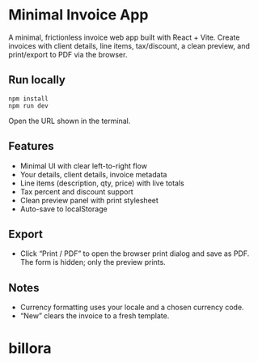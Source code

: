 # Minimal Invoice App

A minimal, frictionless invoice web app built with React + Vite. Create invoices with client details, line items, tax/discount, a clean preview, and print/export to PDF via the browser.

## Run locally

```
npm install
npm run dev
```

Open the URL shown in the terminal.

## Features

- Minimal UI with clear left-to-right flow
- Your details, client details, invoice metadata
- Line items (description, qty, price) with live totals
- Tax percent and discount support
- Clean preview panel with print stylesheet
- Auto-save to localStorage

## Export

- Click “Print / PDF” to open the browser print dialog and save as PDF. The form is hidden; only the preview prints.

## Notes

- Currency formatting uses your locale and a chosen currency code.
- “New” clears the invoice to a fresh template.
# billora
